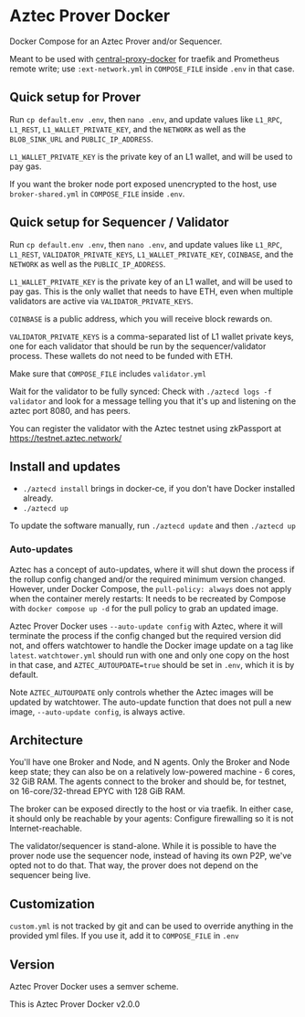 # Aztec Prover Docker

Docker Compose for an Aztec Prover and/or Sequencer.

Meant to be used with [central-proxy-docker](https://github.com/CryptoManufaktur-io/central-proxy-docker) for traefik
and Prometheus remote write; use `:ext-network.yml` in `COMPOSE_FILE` inside `.env` in that case.

## Quick setup for Prover

Run `cp default.env .env`, then `nano .env`, and update values like `L1_RPC`, `L1_REST`, `L1_WALLET_PRIVATE_KEY`,
and the `NETWORK` as well as the `BLOB_SINK_URL` and `PUBLIC_IP_ADDRESS`.

`L1_WALLET_PRIVATE_KEY` is the private key of an L1 wallet, and will be used to pay gas.

If you want the broker node port exposed unencrypted to the host, use `broker-shared.yml` in `COMPOSE_FILE` inside `.env`.

## Quick setup for Sequencer / Validator

Run `cp default.env .env`, then `nano .env`, and update values like `L1_RPC`, `L1_REST`, `VALIDATOR_PRIVATE_KEYS`,
`L1_WALLET_PRIVATE_KEY`, `COINBASE`, and the `NETWORK` as well as the `PUBLIC_IP_ADDRESS`.

`L1_WALLET_PRIVATE_KEY` is the private key of an L1 wallet, and will be used to pay gas. This is the only wallet that
needs to have ETH, even when multiple validators are active via `VALIDATOR_PRIVATE_KEYS`.

`COINBASE` is a public address, which you will receive block rewards on.

`VALIDATOR_PRIVATE_KEYS` is a comma-separated list of L1 wallet private keys, one for each validator that should
be run by the sequencer/validator process. These wallets do not need to be funded with ETH.

Make sure that `COMPOSE_FILE` includes `validator.yml`

Wait for the validator to be fully synced: Check with `./aztecd logs -f validator` and look for a message telling
you that it's up and listening on the aztec port 8080, and has peers.

You can register the validator with the Aztec testnet using zkPassport at https://testnet.aztec.network/

## Install and updates

- `./aztecd install` brings in docker-ce, if you don't have Docker installed already.
- `./aztecd up`

To update the software manually, run `./aztecd update` and then `./aztecd up`

### Auto-updates

Aztec has a concept of auto-updates, where it will shut down the process if the rollup config changed and/or
the required minimum version changed. However, under Docker Compose, the `pull-policy: always` does not
apply when the container merely restarts: It needs to be recreated by Compose with `docker compose up -d` for
the pull policy to grab an updated image.

Aztec Prover Docker uses `--auto-update config` with Aztec, where it will terminate the process if the
config changed but the required version did not, and offers watchtower to handle the Docker image update on a
tag like `latest`. `watchtower.yml` should run with one and only one copy on the host in that case, and
`AZTEC_AUTOUPDATE=true` should be set in `.env`, which it is by default.

Note `AZTEC_AUTOUPDATE` only controls whether the Aztec images will be updated by watchtower. The auto-update
function that does not pull a new image, `--auto-update config`, is always active.

## Architecture

You'll have one Broker and Node, and N agents. Only the Broker and Node keep state; they can also be on a relatively low-powered machine - 6 cores, 32 GiB RAM. The agents connect
to the broker and should be, for testnet, on 16-core/32-thread EPYC with 128 GiB RAM.

The broker can be exposed directly to the host or via traefik. In either case, it should only be reachable by your agents: Configure firewalling so it is not Internet-reachable.

The validator/sequencer is stand-alone. While it is possible to have the prover node use the sequencer node, instead
of having its own P2P, we've opted not to do that. That way, the prover does not depend on the sequencer being live.

## Customization

`custom.yml` is not tracked by git and can be used to override anything in the provided yml files. If you use it,
add it to `COMPOSE_FILE` in `.env`

## Version

Aztec Prover Docker uses a semver scheme.

This is Aztec Prover Docker v2.0.0
